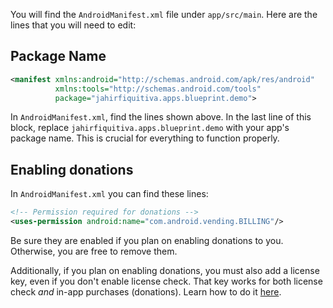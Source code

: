 You will find the `AndroidManifest.xml` file under `app/src/main`. Here are the lines that you will need to edit:

## Package Name

```xml
<manifest xmlns:android="http://schemas.android.com/apk/res/android"
          xmlns:tools="http://schemas.android.com/tools"
          package="jahirfiquitiva.apps.blueprint.demo">
````
In `AndroidManifest.xml`, find the lines shown above. In the last line of this block, replace `jahirfiquitiva.apps.blueprint.demo` with your app's package name. This is crucial for everything to function properly.

## Enabling donations
In `AndroidManifest.xml` you can find these lines:
```xml
<!-- Permission required for donations -->
<uses-permission android:name="com.android.vending.BILLING"/>
```
Be sure they are enabled if you plan on enabling donations to you. Otherwise, you are free to remove them.

Additionally, if you plan on enabling donations, you must also add a license key, even if you don't enable license check. That key works for both license check _and_ in-app purchases (donations). Learn how to do it [here](hhttps://github.com/jahirfiquitiva/Blueprint/wiki/Setting-up-your-MainActivity.kt#what-does-every-line-do).